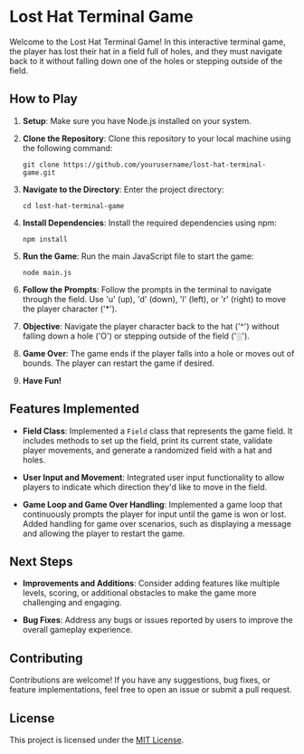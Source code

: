# Lost Hat Terminal Game

Welcome to the Lost Hat Terminal Game! In this interactive terminal game, the player has lost their hat in a field full of holes, and they must navigate back to it without falling down one of the holes or stepping outside of the field.

## How to Play

1. **Setup**: Make sure you have Node.js installed on your system.

2. **Clone the Repository**: Clone this repository to your local machine using the following command:

    ```
    git clone https://github.com/yourusername/lost-hat-terminal-game.git
    ```

3. **Navigate to the Directory**: Enter the project directory:

    ```
    cd lost-hat-terminal-game
    ```

4. **Install Dependencies**: Install the required dependencies using npm:

    ```
    npm install
    ```

5. **Run the Game**: Run the main JavaScript file to start the game:

    ```
    node main.js
    ```

6. **Follow the Prompts**: Follow the prompts in the terminal to navigate through the field. Use 'u' (up), 'd' (down), 'l' (left), or 'r' (right) to move the player character ('*').

7. **Objective**: Navigate the player character back to the hat ('^') without falling down a hole ('O') or stepping outside of the field ('░').

8. **Game Over**: The game ends if the player falls into a hole or moves out of bounds. The player can restart the game if desired.

9. **Have Fun!**

## Features Implemented

- **Field Class**: Implemented a `Field` class that represents the game field. It includes methods to set up the field, print its current state, validate player movements, and generate a randomized field with a hat and holes.

- **User Input and Movement**: Integrated user input functionality to allow players to indicate which direction they'd like to move in the field.

- **Game Loop and Game Over Handling**: Implemented a game loop that continuously prompts the player for input until the game is won or lost. Added handling for game over scenarios, such as displaying a message and allowing the player to restart the game.

## Next Steps

- **Improvements and Additions**: Consider adding features like multiple levels, scoring, or additional obstacles to make the game more challenging and engaging.

- **Bug Fixes**: Address any bugs or issues reported by users to improve the overall gameplay experience.

## Contributing

Contributions are welcome! If you have any suggestions, bug fixes, or feature implementations, feel free to open an issue or submit a pull request.

## License

This project is licensed under the [MIT License](LICENSE).
